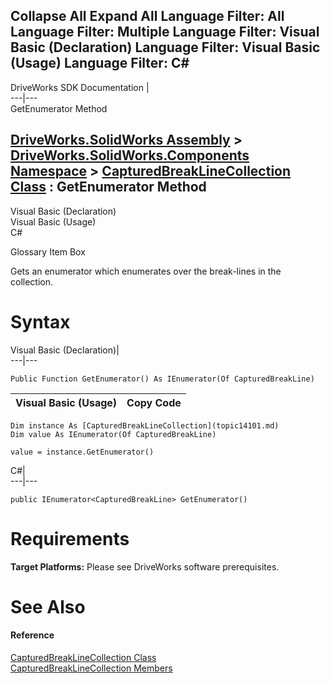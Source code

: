 Collapse All Expand All Language Filter: All  Language Filter: Multiple  Language Filter: Visual Basic (Declaration) Language Filter: Visual Basic (Usage) Language Filter: C#  
---  
DriveWorks SDK Documentation  |   
---|---  
GetEnumerator Method   
  
[DriveWorks.SolidWorks Assembly](topic13342.md) > [DriveWorks.SolidWorks.Components Namespace](topic13925.md) > [CapturedBreakLineCollection Class](topic14101.md) : GetEnumerator Method  
---  
  
Visual Basic (Declaration)    
Visual Basic (Usage)    
C# 

Glossary Item Box

Gets an enumerator which enumerates over the break-lines in the collection. 

# Syntax

Visual Basic (Declaration)|   
---|---  
      
    
    Public Function GetEnumerator() As IEnumerator(Of CapturedBreakLine)  
  
Visual Basic (Usage)| Copy Code  
---|---  
      
    
    Dim instance As [CapturedBreakLineCollection](topic14101.md)
    Dim value As IEnumerator(Of CapturedBreakLine)
     
    value = instance.GetEnumerator()  
  
C#|   
---|---  
      
    
    public IEnumerator<CapturedBreakLine> GetEnumerator()  
  
# Requirements

**Target Platforms:** Please see DriveWorks software prerequisites.

# See Also

#### Reference

[CapturedBreakLineCollection Class](topic14101.md)   
[CapturedBreakLineCollection Members](topic14102.md)


